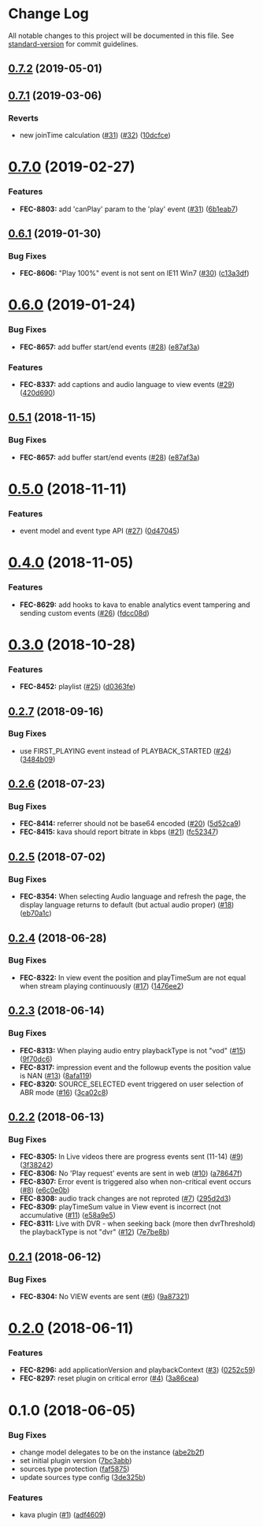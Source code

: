 # Change Log

All notable changes to this project will be documented in this file. See [standard-version](https://github.com/conventional-changelog/standard-version) for commit guidelines.

<a name="0.7.2"></a>
## [0.7.2](https://github.com/vidiun/pakhshkit-js-kava/compare/v0.7.1...v0.7.2) (2019-05-01)



<a name="0.7.1"></a>
## [0.7.1](https://github.com/vidiun/pakhshkit-js-kava/compare/v0.7.0...v0.7.1) (2019-03-06)


### Reverts

* new joinTime calculation ([#31](https://github.com/vidiun/pakhshkit-js-kava/issues/31)) ([#32](https://github.com/vidiun/pakhshkit-js-kava/issues/32)) ([10dcfce](https://github.com/vidiun/pakhshkit-js-kava/commit/10dcfce))



<a name="0.7.0"></a>
# [0.7.0](https://github.com/vidiun/pakhshkit-js-kava/compare/v0.6.1...v0.7.0) (2019-02-27)


### Features

* **FEC-8803:** add 'canPlay' param to the 'play' event ([#31](https://github.com/vidiun/pakhshkit-js-kava/issues/31)) ([6b1eab7](https://github.com/vidiun/pakhshkit-js-kava/commit/6b1eab7))



<a name="0.6.1"></a>
## [0.6.1](https://github.com/vidiun/pakhshkit-js-kava/compare/v0.6.0...v0.6.1) (2019-01-30)


### Bug Fixes

* **FEC-8606:** "Play 100%" event is not sent on IE11 Win7 ([#30](https://github.com/vidiun/pakhshkit-js-kava/issues/30)) ([c13a3df](https://github.com/vidiun/pakhshkit-js-kava/commit/c13a3df))



<a name="0.6.0"></a>
# [0.6.0](https://github.com/vidiun/pakhshkit-js-kava/compare/v0.5.0...v0.6.0) (2019-01-24)


### Bug Fixes

* **FEC-8657:** add buffer start/end events ([#28](https://github.com/vidiun/pakhshkit-js-kava/issues/28)) ([e87af3a](https://github.com/vidiun/pakhshkit-js-kava/commit/e87af3a))


### Features

* **FEC-8337:** add captions and audio language to view events ([#29](https://github.com/vidiun/pakhshkit-js-kava/issues/29)) ([420d690](https://github.com/vidiun/pakhshkit-js-kava/commit/420d690))



<a name="0.5.1"></a>
## [0.5.1](https://github.com/vidiun/pakhshkit-js-kava/compare/v0.5.0...v0.5.1) (2018-11-15)


### Bug Fixes

* **FEC-8657:** add buffer start/end events ([#28](https://github.com/vidiun/pakhshkit-js-kava/issues/28)) ([e87af3a](https://github.com/vidiun/pakhshkit-js-kava/commit/e87af3a))



<a name="0.5.0"></a>
# [0.5.0](https://github.com/vidiun/pakhshkit-js-kava/compare/v0.4.0...v0.5.0) (2018-11-11)


### Features

* event model and event type API ([#27](https://github.com/vidiun/pakhshkit-js-kava/issues/27)) ([0d47045](https://github.com/vidiun/pakhshkit-js-kava/commit/0d47045))



<a name="0.4.0"></a>
# [0.4.0](https://github.com/vidiun/pakhshkit-js-kava/compare/v0.3.0...v0.4.0) (2018-11-05)


### Features

* **FEC-8629:** add hooks to kava to enable analytics event tampering and sending custom events ([#26](https://github.com/vidiun/pakhshkit-js-kava/issues/26)) ([fdcc08d](https://github.com/vidiun/pakhshkit-js-kava/commit/fdcc08d))



<a name="0.3.0"></a>
# [0.3.0](https://github.com/vidiun/pakhshkit-js-kava/compare/v0.2.7...v0.3.0) (2018-10-28)


### Features

* **FEC-8452:** playlist ([#25](https://github.com/vidiun/pakhshkit-js-kava/issues/25)) ([d0363fe](https://github.com/vidiun/pakhshkit-js-kava/commit/d0363fe))



<a name="0.2.7"></a>
## [0.2.7](https://github.com/vidiun/pakhshkit-js-kava/compare/v0.2.6...v0.2.7) (2018-09-16)


### Bug Fixes

* use FIRST_PLAYING event instead of PLAYBACK_STARTED ([#24](https://github.com/vidiun/pakhshkit-js-kava/issues/24)) ([3484b09](https://github.com/vidiun/pakhshkit-js-kava/commit/3484b09))



<a name="0.2.6"></a>
## [0.2.6](https://github.com/vidiun/pakhshkit-js-kava/compare/v0.2.5...v0.2.6) (2018-07-23)


### Bug Fixes

* **FEC-8414:** referrer should not be base64 encoded ([#20](https://github.com/vidiun/pakhshkit-js-kava/issues/20)) ([5d52ca9](https://github.com/vidiun/pakhshkit-js-kava/commit/5d52ca9))
* **FEC-8415:** kava should report bitrate in kbps ([#21](https://github.com/vidiun/pakhshkit-js-kava/issues/21)) ([fc52347](https://github.com/vidiun/pakhshkit-js-kava/commit/fc52347))



<a name="0.2.5"></a>
## [0.2.5](https://github.com/vidiun/pakhshkit-js-kava/compare/v0.2.4...v0.2.5) (2018-07-02)


### Bug Fixes

* **FEC-8354:** When selecting Audio language and refresh the page, the display language returns to default (but actual audio proper) ([#18](https://github.com/vidiun/pakhshkit-js-kava/issues/18)) ([eb70a1c](https://github.com/vidiun/pakhshkit-js-kava/commit/eb70a1c))



<a name="0.2.4"></a>
## [0.2.4](https://github.com/vidiun/pakhshkit-js-kava/compare/v0.2.3...v0.2.4) (2018-06-28)


### Bug Fixes

* **FEC-8322:** In view event the position and playTimeSum are not equal when stream playing continuously ([#17](https://github.com/vidiun/pakhshkit-js-kava/issues/17)) ([1476ee2](https://github.com/vidiun/pakhshkit-js-kava/commit/1476ee2))



<a name="0.2.3"></a>
## [0.2.3](https://github.com/vidiun/pakhshkit-js-kava/compare/v0.2.2...v0.2.3) (2018-06-14)


### Bug Fixes

* **FEC-8313:** When playing audio entry playbackType is not "vod" ([#15](https://github.com/vidiun/pakhshkit-js-kava/issues/15)) ([9f70dc6](https://github.com/vidiun/pakhshkit-js-kava/commit/9f70dc6))
* **FEC-8317:** impression event and the followup events the position value is NAN ([#13](https://github.com/vidiun/pakhshkit-js-kava/issues/13)) ([8afa119](https://github.com/vidiun/pakhshkit-js-kava/commit/8afa119))
* **FEC-8320:** SOURCE_SELECTED event triggered on user selection of ABR mode ([#16](https://github.com/vidiun/pakhshkit-js-kava/issues/16)) ([3ca02c8](https://github.com/vidiun/pakhshkit-js-kava/commit/3ca02c8))



<a name="0.2.2"></a>
## [0.2.2](https://github.com/vidiun/pakhshkit-js-kava/compare/v0.2.1...v0.2.2) (2018-06-13)


### Bug Fixes

* **FEC-8305:** In Live videos there are progress events sent (11-14)  ([#9](https://github.com/vidiun/pakhshkit-js-kava/issues/9)) ([3f38242](https://github.com/vidiun/pakhshkit-js-kava/commit/3f38242))
* **FEC-8306:** No 'Play request' events are sent in web ([#10](https://github.com/vidiun/pakhshkit-js-kava/issues/10)) ([a78647f](https://github.com/vidiun/pakhshkit-js-kava/commit/a78647f))
* **FEC-8307:** Error event is triggered also when non-critical event occurs ([#8](https://github.com/vidiun/pakhshkit-js-kava/issues/8)) ([e6c0e0b](https://github.com/vidiun/pakhshkit-js-kava/commit/e6c0e0b))
* **FEC-8308:** audio track changes are not reproted ([#7](https://github.com/vidiun/pakhshkit-js-kava/issues/7)) ([295d2d3](https://github.com/vidiun/pakhshkit-js-kava/commit/295d2d3))
* **FEC-8309:** playTimeSum value in View event is incorrect (not accumulative ([#11](https://github.com/vidiun/pakhshkit-js-kava/issues/11)) ([e58a9e5](https://github.com/vidiun/pakhshkit-js-kava/commit/e58a9e5))
* **FEC-8311:** Live with DVR - when seeking back (more then dvrThreshold) the playbackType is not "dvr" ([#12](https://github.com/vidiun/pakhshkit-js-kava/issues/12)) ([7e7be8b](https://github.com/vidiun/pakhshkit-js-kava/commit/7e7be8b))



<a name="0.2.1"></a>
## [0.2.1](https://github.com/vidiun/pakhshkit-js-kava/compare/v0.2.0...v0.2.1) (2018-06-12)


### Bug Fixes

* **FEC-8304:** No VIEW events are sent ([#6](https://github.com/vidiun/pakhshkit-js-kava/issues/6)) ([9a87321](https://github.com/vidiun/pakhshkit-js-kava/commit/9a87321))



<a name="0.2.0"></a>

# [0.2.0](https://github.com/vidiun/pakhshkit-js-kava/compare/v0.1.0...v0.2.0) (2018-06-11)

### Features

- **FEC-8296:** add applicationVersion and playbackContext ([#3](https://github.com/vidiun/pakhshkit-js-kava/issues/3)) ([0252c59](https://github.com/vidiun/pakhshkit-js-kava/commit/0252c59))
- **FEC-8297:** reset plugin on critical error ([#4](https://github.com/vidiun/pakhshkit-js-kava/issues/4)) ([3a86cea](https://github.com/vidiun/pakhshkit-js-kava/commit/3a86cea))

<a name="0.1.0"></a>

# 0.1.0 (2018-06-05)

### Bug Fixes

- change model delegates to be on the instance ([abe2b2f](https://github.com/vidiun/pakhshkit-js-kava/commit/abe2b2f))
- set initial plugin version ([7bc3abb](https://github.com/vidiun/pakhshkit-js-kava/commit/7bc3abb))
- sources.type protection ([faf5875](https://github.com/vidiun/pakhshkit-js-kava/commit/faf5875))
- update sources type config ([3de325b](https://github.com/vidiun/pakhshkit-js-kava/commit/3de325b))

### Features

- kava plugin ([#1](https://github.com/vidiun/pakhshkit-js-kava/issues/1)) ([adf4609](https://github.com/vidiun/pakhshkit-js-kava/commit/adf4609))
